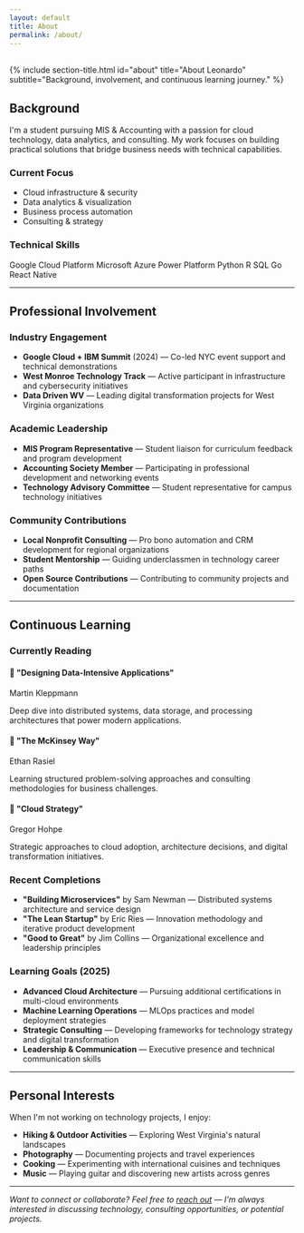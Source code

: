 ```yaml
---
layout: default
title: About
permalink: /about/
---
```

<br>
{% include section-title.html id="about" title="About Leonardo" subtitle="Background, involvement, and continuous learning journey." %}

## Background

I'm a student pursuing MIS & Accounting with a passion for cloud technology, data analytics, and consulting. My work focuses on building practical solutions that bridge business needs with technical capabilities.

<div class="grid">
  <div class="card">
    <h3>Current Focus</h3>
    <ul class="small">
      <li>Cloud infrastructure & security</li>
      <li>Data analytics & visualization</li>
      <li>Business process automation</li>
      <li>Consulting & strategy</li>
    </ul>
  </div>
  
  <div class="card">
    <h3>Technical Skills</h3>
    <div class="skill-tags">
      <span class="badge">Google Cloud Platform</span>
      <span class="badge">Microsoft Azure</span>
      <span class="badge">Power Platform</span>
      <span class="badge">Python</span>
      <span class="badge">R</span>
      <span class="badge">SQL</span>
      <span class="badge">Go</span>
      <span class="badge">React Native</span>
    </div>
  </div>
</div>

---

## Professional Involvement

### Industry Engagement
- **Google Cloud + IBM Summit** (2024) — Co-led NYC event support and technical demonstrations
- **West Monroe Technology Track** — Active participant in infrastructure and cybersecurity initiatives  
- **Data Driven WV** — Leading digital transformation projects for West Virginia organizations

### Academic Leadership
- **MIS Program Representative** — Student liaison for curriculum feedback and program development
- **Accounting Society Member** — Participating in professional development and networking events
- **Technology Advisory Committee** — Student representative for campus technology initiatives

### Community Contributions
- **Local Nonprofit Consulting** — Pro bono automation and CRM development for regional organizations
- **Student Mentorship** — Guiding underclassmen in technology career paths
- **Open Source Contributions** — Contributing to community projects and documentation

---

## Continuous Learning

### Currently Reading

<div class="books-grid">
  <div class="book-item card">
    <h4>📖 "Designing Data-Intensive Applications"</h4>
    <p class="small">Martin Kleppmann</p>
    <p>Deep dive into distributed systems, data storage, and processing architectures that power modern applications.</p>
  </div>

  <div class="book-item card">
    <h4>📖 "The McKinsey Way"</h4>
    <p class="small">Ethan Rasiel</p>
    <p>Learning structured problem-solving approaches and consulting methodologies for business challenges.</p>
  </div>

  <div class="book-item card">
    <h4>📖 "Cloud Strategy"</h4>
    <p class="small">Gregor Hohpe</p>
    <p>Strategic approaches to cloud adoption, architecture decisions, and digital transformation initiatives.</p>
  </div>
</div>

### Recent Completions

- **"Building Microservices"** by Sam Newman — Distributed systems architecture and service design
- **"The Lean Startup"** by Eric Ries — Innovation methodology and iterative product development  
- **"Good to Great"** by Jim Collins — Organizational excellence and leadership principles

### Learning Goals (2025)

- **Advanced Cloud Architecture** — Pursuing additional certifications in multi-cloud environments
- **Machine Learning Operations** — MLOps practices and model deployment strategies
- **Strategic Consulting** — Developing frameworks for technology strategy and digital transformation
- **Leadership & Communication** — Executive presence and technical communication skills

---

## Personal Interests

When I'm not working on technology projects, I enjoy:

- **Hiking & Outdoor Activities** — Exploring West Virginia's natural landscapes
- **Photography** — Documenting projects and travel experiences  
- **Cooking** — Experimenting with international cuisines and techniques
- **Music** — Playing guitar and discovering new artists across genres

---

*Want to connect or collaborate? Feel free to [reach out](/contact/) — I'm always interested in discussing technology, consulting opportunities, or potential projects.*